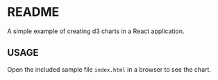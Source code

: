 # README #

A simple example of creating d3 charts in a React application.

## USAGE ##
Open the included sample file `index.html` in a browser to see the chart.
